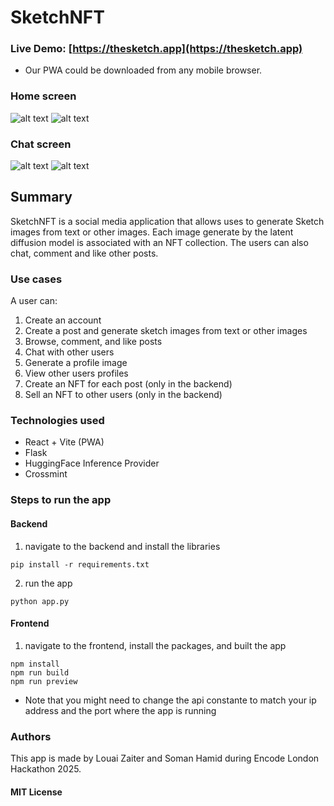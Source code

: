 # SketchNFT
### Live Demo: [https://thesketch.app](https://thesketch.app)
- Our PWA could be downloaded from any mobile browser. 

### Home screen 
![alt text](home_screen.png)
![alt text](home_screen_1.png)

### Chat screen
![alt text](browse_screen.png)
![alt text](chat_screen.png)

## Summary
 SketchNFT is a social media application that allows uses to generate Sketch images from text or other images. Each image generate by the latent diffusion model is associated with an NFT collection. The users can also chat, comment and like other posts. 

### Use cases
A user can:
 1. Create an account
 2. Create a post and generate sketch images from text or other images
 3. Browse, comment, and like posts 
 4. Chat with other users 
 5. Generate a profile image
 6. View other users profiles
 7. Create an NFT for each post (only in the backend)
 8. Sell an NFT to other users (only in the backend)

### Technologies used
- React + Vite (PWA)
- Flask
- HuggingFace Inference Provider
- Crossmint

### Steps to run the app
#### Backend
1. navigate to the backend and install the libraries

```
pip install -r requirements.txt
```

2. run the app

```
python app.py
```

#### Frontend
1. navigate to the frontend, install the packages, and built the app
```
npm install
npm run build
npm run preview
```
- Note that you might need to change the api constante to match your ip address and the port where the app is running

### Authors
This app is made by Louai Zaiter and Soman Hamid during Encode London Hackathon 2025.


#### MIT License
